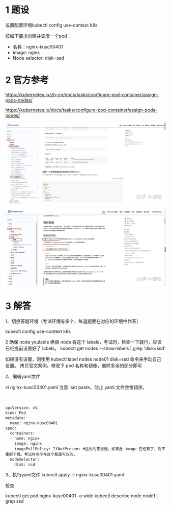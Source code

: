 

# 1 题设


设置配置环境kubectl config use-context k8s

按如下要求创建并调度一个pod：
- 名称：nginx-kusc00401
- image: nginx
- Node selector: disk=ssd



# 2 官方参考 
https://kubernetes.io/zh-cn/docs/tasks/configure-pod-container/assign-pods-nodes/

https://kubernetes.io/docs/tasks/configure-pod-container/assign-pods-nodes/

![](image/v2-0ec619bbaa9c3afad44a4c6a87791276_720w.webp)


![](image/v2-fec9a62e5e76012c78367aa93a7845f2_720w.webp)


# 3 解答


1、切换答题环境（考试环境有多个，每道题要在对应的环境中作答）

kubectl config use-context k8s


2 确保 node youlable 
确保 node 有这个 labels，考试时，检查一下就行，应该已经提前设置好了 labels。
kubectl get nodes --show-labels | grep 'disk=ssd'

如果没有设置，则使用 kubectl label nodes node01 disk=ssd 命令来手动自己设置。
拷贝官文案例，修改下 pod 名称和镜像，删除多余的部分即可

2、编辑yaml文件

vi nginx-kusc00401.yaml 
注意 :set paste，防止 yaml 文件空格错序。

```
    
 
apiVersion: v1
kind: Pod
metadata:
  name: nginx-kusc00401
spec:
  containers:
  - name: nginx
    image: nginx
    imagePullPolicy: IfNotPresent #这句的意思是，如果此 image 已经有了，则不重新下载。考试时写不写这个都是可以的。
  nodeSelector:
    disk: ssd
```




3、执行yaml文件
kubectl apply -f nginx-kusc00401.yaml 

检查 

kubectl get pod nginx-kusc00401 -o wide
kubectl describe node node1 | grep ssd

